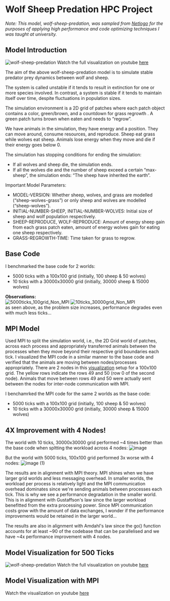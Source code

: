 # Wolf Sheep Predation HPC Project

*Note: This model, wolf-sheep-predation, was sampled from [Netlogo](https://netlogoweb.org/launch#https://netlogoweb.org/assets/modelslib/Sample%20Models/Biology/Wolf%20Sheep%20Predation.nlogo) for the purposes of applying high performance and code optimizing techniques I was taught at university.*

## Model Introduction
![wolf-sheep-predation](https://github.com/user-attachments/assets/74549b42-080d-465b-95af-7c7a354637bd)
Watch the full visualization on youtube [here](https://www.youtube.com/watch?v=3hkthotYpto)

The aim of the above wolf-sheep-predation model is to simulate stable predator prey dynamics between wolf and sheep.

The system is called unstable if it tends to result in extinction for one or more species involved. In contrast, a system is stable if it tends to maintain itself over time, despite fluctuations in population sizes.

The simulation environment is a 2D grid of patches where each patch object contains a color, green/brown, and a countdown for grass regrowth . A green patch turns brown when eaten and needs to “regrow”. 

We have animals in the simulation, they have energy and a position. They can move around, consume resources, and reproduce. Sheep eat grass while wolves eat sheep. Animals lose energy when they move and die if their energy goes below 0.

The simulation has stopping conditions for ending the simulation: 
- If all wolves and sheep die, the simulation ends.
- If all the wolves die and the number of sheep exceed a certain “max-sheep”, the simulation ends: “The sheep have inherited the earth”.

Important Model Parameters: 
- MODEL-VERSION: Whether sheep, wolves, and grass are modelled (“sheep-wolves-grass”) or only sheep and wolves are modelled (“sheep-wolves”).
- INITIAL-NUMBER-SHEEP, INITIAL-NUMBER-WOLVES: Initial size of sheep and wolf population respectively.
- SHEEP-REPRODUCE, WOLF-REPRODUCE: Amount of energy sheep gain from each grass patch eaten, amount of energy wolves gain for eating one sheep respectively.
- GRASS-REGROWTH-TIME: Time taken for grass to regrow.

## Base Code
I benchmarked the base code for 2 worlds: 
- 5000 ticks with a 100x100 grid (initially, 100 sheep & 50 wolves)
- 10 ticks with a 30000x30000 grid (initially, 30000 sheep & 15000 wolves)

**Observations:**<br>
![5000ticks_100grid_Non_MPI](https://github.com/user-attachments/assets/d2bd0419-c80e-4bc1-b6d1-18de927f5002)
![10ticks_30000grid_Non_MPI](https://github.com/user-attachments/assets/509479a9-33bf-44c6-9ceb-c45acb266d3c)<br>
as seen above, as the problem size increases, performance degrades even with much less ticks...

## MPI Model
Used MPI to split the simulation world, i.e., the 2D Grid world of patches, across each process and appropriately transferred animals between the processes when they move beyond their respective grid boundaries each tick. I visualized the MPI code in a similar manner to the base code and verified that the animals are moving between nodes/processes appropriately. There are 2 nodes in this [visualization](https://www.youtube.com/watch?v=DfddploUrGA) setup for a 100x100 grid. The yellow rows indicate the rows 49 and 50 (row 0 of the second node). Animals that move between rows 49 and 50 were actually sent between the nodes for inter-node communication with MPI.

I benchamrked the MPI code for the same 2 worlds as the base code: 
- 5000 ticks with a 100x100 grid (initially, 100 sheep & 50 wolves)
- 10 ticks with a 30000x30000 grid (initially, 30000 sheep & 15000 wolves)

## 4X Improvement with 4 Nodes!
The world with 10 ticks, 30000x30000 grid performed ~4 times better than the base code when spltting the workload across 4 nodes: 
![image](https://github.com/user-attachments/assets/24ba1877-2317-45b2-9ac3-c93f2242487b)

But the world with 5000 ticks, 100x100 grid performed 3x worse with 4 nodes:
![image (1)](https://github.com/user-attachments/assets/0641628e-7b13-4ca4-b8af-8353daa9c63e)

The results are in alignment with MPI theory. MPI shines when we have larger grid worlds and less messaging overhead. In smaller worlds, the workload per process is relatively light and the MPI communication overhead dominates since we're sending animals between processes each tick. This is why we see a performance degradation in the smaller world. This is in alignment with Gustaffson's law since the larger workload benefitted from the extra processing power. Since MPI communication costs grow with the amount of data exchanges, I wonder if the performance improvements would be retained in the larger world...

The results are also in alignment with Amdahl's law since the go() function accounts for at least ~90 of the codebase that can be parallelised and we have ~4x performance improvement with 4 nodes.

## Model Visualization for 500 Ticks
![wolf-sheep-predation](https://github.com/user-attachments/assets/74549b42-080d-465b-95af-7c7a354637bd)
Watch the full visualization on youtube [here](https://www.youtube.com/watch?v=3hkthotYpto)

## Model Visualization with MPI
Watch the visualization on youtube [here](https://www.youtube.com/watch?v=DfddploUrGA)

